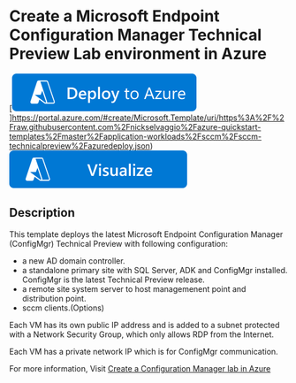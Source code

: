 # Create a Microsoft Endpoint Configuration Manager Technical Preview Lab environment in Azure

[![Deploy To Azure](https://raw.githubusercontent.com/Azure/azure-quickstart-templates/master/1-CONTRIBUTION-GUIDE/images/deploytoazure.svg?sanitize=true)]https://portal.azure.com/#create/Microsoft.Template/uri/https%3A%2F%2Fraw.githubusercontent.com%2Fnickselvaggio%2Fazure-quickstart-templates%2Fmaster%2Fapplication-workloads%2Fsccm%2Fsccm-technicalpreview%2Fazuredeploy.json)
[![Visualize](https://raw.githubusercontent.com/Azure/azure-quickstart-templates/master/1-CONTRIBUTION-GUIDE/images/visualizebutton.svg?sanitize=true)](http://armviz.io/#/?load=https://portal.azure.com/#create/Microsoft.Template/uri/https%3A%2F%2Fraw.githubusercontent.com%2Fnickselvaggio%2Fazure-quickstart-templates%2Fmaster%2Fapplication-workloads%2Fsccm%2Fsccm-technicalpreview%2Fazuredeploy.json)

## Description

This template deploys the latest Microsoft Endpoint Configuration Manager (ConfigMgr) Technical Preview with following configuration: 

* a new AD domain controller. 
* a standalone primary site with SQL Server, ADK and ConfigMgr installed. ConfigMgr is the latest Technical Preview release.
* a remote site system server to host managemenent point and distribution point. 
* sccm clients.(Options)

Each VM has its own public IP address and is added to a subnet protected with a Network Security Group, which only allows RDP from the Internet. 

Each VM has a private network IP which is for ConfigMgr communication. 

For more information, Visit [Create a Configuration Manager lab in Azure](https://docs.microsoft.com/en-us/configmgr/core/get-started/azure-template)
